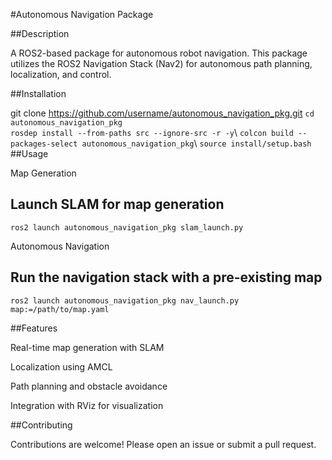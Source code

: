 #Autonomous Navigation Package

##Description

A ROS2-based package for autonomous robot navigation. This package utilizes the ROS2 Navigation Stack (Nav2) for autonomous path planning, localization, and control.

##Installation

git clone https://github.com/username/autonomous_navigation_pkg.git
``cd autonomous_navigation_pkg``<br>
``rosdep install --from-paths src --ignore-src -r -y``\\
``colcon build --packages-select autonomous_navigation_pkg``\\
``source install/setup.bash``
##Usage

Map Generation

## Launch SLAM for map generation
``ros2 launch autonomous_navigation_pkg slam_launch.py``

Autonomous Navigation

## Run the navigation stack with a pre-existing map
``ros2 launch autonomous_navigation_pkg nav_launch.py map:=/path/to/map.yaml``

##Features

Real-time map generation with SLAM

Localization using AMCL

Path planning and obstacle avoidance

Integration with RViz for visualization

##Contributing

Contributions are welcome! Please open an issue or submit a pull request.

